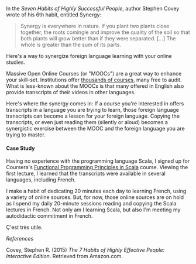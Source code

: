 In the *Seven Habits of Highly Successful People*, author Stephen Covey wrote of his 6th habit, entitled Synergy:

> Synergy is everywhere in nature. If you plant two plants close together, the roots comingle and 
> improve the quality of the soil so that both plants will grow better than if they were separated. [...] The whole 
> is greater than the sum of its parts.

Here's a way to synergize foreign language learning with your online studies.

Massive Open Online Courses (or "MOOCs") are a great way to enhance your skill-set. Institutions offer [thousands of courses](https://www.class-central.com/), many free to audit. What is less-known about the MOOCs is that many offered in English also provide transcripts of their videos in other languages.

Here's where the synergy comes in: If a course you're interested in offers transcripts in a language you are trying to learn, those foreign language transcripts can become a lesson for your foreign language. Copying the transcripts, or even just reading them (silently or aloud) becomes a synergistic exercise between the MOOC and the foreign language you are trying to master.

#### Case Study

Having no experience with the programming language Scala, I signed up for Coursera's [Functional Programming Principles in Scala](https://www.coursera.org/learn/progfun1/home/welcome) course. Viewing the first lecture, I learned that the transcripts were available in several languages, including French.

I make a habit of dedicating 20 minutes each day to learning French, using a variety of online sources. But, for now, those online sources are on hold as I spend my daily 20-minute sessions reading and copying the Scala lectures in French. Not only am I learning Scala, but also I'm meeting my autodidactic commitment in French.

Ç'est très utile.

*References*

Covey, Stephen R. (2015) *The 7 Habits of Highly Effective People: Interactive Edition*. Retrieved from Amazon.com.
